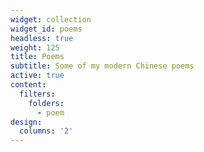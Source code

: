 ```yaml
---
widget: collection
widget_id: poems
headless: true
weight: 125
title: Poems
subtitle: Some of my modern Chinese poems
active: true
content:
  filters:
    folders:
      - poem
design:
  columns: '2'
---
```

